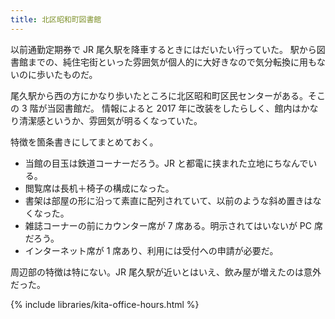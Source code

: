 ```yaml
---
title: 北区昭和町図書館
---
```


以前通勤定期券で JR 尾久駅を降車するときにはだいたい行っていた。
駅から図書館までの、純住宅街といった雰囲気が個人的に大好きなので気分転換に用もないのに歩いたものだ。

尾久駅から西の方にかなり歩いたところに北区昭和町区民センターがある。そこの 3 階が当図書館だ。
情報によると 2017 年に改装をしたらしく、館内はかなり清潔感というか、雰囲気が明るくなっていた。

特徴を箇条書きにしてまとめておく。

* 当館の目玉は鉄道コーナーだろう。JR と都電に挟まれた立地にちなんでいる。
* 閲覧席は長机＋椅子の構成になった。
* 書架は部屋の形に沿って素直に配列されていて、以前のような斜め置きはなくなった。
* 雑誌コーナーの前にカウンター席が 7 席ある。明示されてはいないが PC 席だろう。
* インターネット席が 1 席あり、利用には受付への申請が必要だ。

周辺部の特徴は特にない。JR 尾久駅が近いとはいえ、飲み屋が増えたのは意外だった。

{% include libraries/kita-office-hours.html %}
